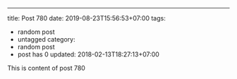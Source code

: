 ---
title: Post 780
date: 2019-08-23T15:56:53+07:00
tags:
  - random post
  - untagged
category:
  - random post
  - post has 0
updated: 2018-02-13T18:27:13+07:00

This is content of post 780